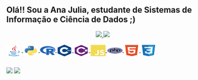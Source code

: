 ## Olá!! Sou a Ana Julia, estudante de Sistemas de Informação e Ciência de Dados ;)
<div align="center">
  <a href="https://github.com/anajuliacbf">
 <img height="180em" src="https://github-readme-stats.vercel.app/api?username=anajuliacbf&show_icons=true&theme=dracula&include_all_commits=true&count_private=true"/>
  <img height="180em" src="https://github-readme-stats.vercel.app/api/top-langs/?username=anajuliacbf&layout=compact&langs_count=7&theme=synthwave"/>
    
</div>
  <div style="display: inline_block"><br>
    <img align="center" alt="ana-Java" height="30" width="40" src="https://raw.githubusercontent.com/devicons/devicon/master/icons/java/java-original.svg">
    <img align="center" alt="ana-Python" height="30" width="40" src="https://raw.githubusercontent.com/devicons/devicon/master/icons/python/python-original.svg">
    <img align="center" alt="ana-R" height="30" width="40" src="https://raw.githubusercontent.com/devicons/devicon/master/icons/r/r-plain.svg">
    <img align="center" alt="ana-C++" height="30" width="40" src="https://raw.githubusercontent.com/devicons/devicon/master/icons/cplusplus/cplusplus-plain.svg">
    <img align="center" alt="ana-C#" height="30" width="40" src= "https://raw.githubusercontent.com/devicons/devicon/master/icons/csharp/csharp-plain.svg">
    <img align="center" alt="ana-JS" height="30" width="40" src="https://raw.githubusercontent.com/devicons/devicon/master/icons/javascript/javascript-plain.svg">
    <img align="center" alt="ana-PHP" height="30" width="40" src="https://raw.githubusercontent.com/devicons/devicon/master/icons/php/php-original.svg">
    <img align="center" alt="ana-HTML" height="30" width="40" src="https://raw.githubusercontent.com/devicons/devicon/master/icons/html5/html5-plain.svg">
    <img align="center" alt="ana-CSS" height="30" width="40" src="https://raw.githubusercontent.com/devicons/devicon/master/icons/css3/css3-original.svg"> 
</div>
 
  ##
  
  
  
  <div>
 <a href = "mailto:anajuliacbfernandes1@gmail.com"><img src="https://img.shields.io/badge/-Gmail-%23333?style=for-the-badge&logo=gmail&logoColor=white" target="_blank"></a>
 <a href="https://www.linkedin.com/in/anajuliacbf" target="_blank"><img src="https://img.shields.io/badge/-LinkedIn-%230077B5?style=for-the-badge&logo=linkedin&logoColor=white" target="_blank"></a>   
  </div>
